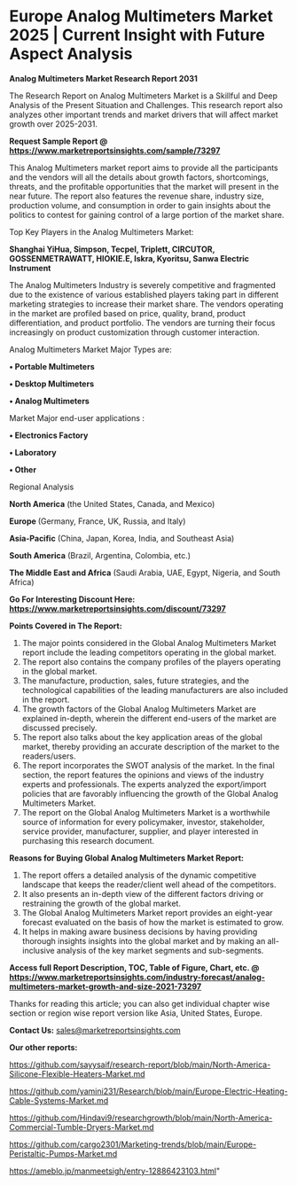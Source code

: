 # Europe Analog Multimeters Market 2025 | Current Insight with Future Aspect Analysis

<strong>Analog Multimeters Market Research Report 2031</strong>

The Research Report on Analog Multimeters Market is a Skillful and Deep Analysis of the Present Situation and Challenges. This research report also analyzes other important trends and market drivers that will affect market growth over 2025-2031.

<strong>Request Sample Report @ <a href=https://www.marketreportsinsights.com/sample/73297>https://www.marketreportsinsights.com/sample/73297</a></strong>

This Analog Multimeters market report aims to provide all the participants and the vendors will all the details about growth factors, shortcomings, threats, and the profitable opportunities that the market will present in the near future. The report also features the revenue share, industry size, production volume, and consumption in order to gain insights about the politics to contest for gaining control of a large portion of the market share.

Top Key Players in the Analog Multimeters Market:

<strong>Shanghai YiHua, Simpson, Tecpel, Triplett, CIRCUTOR, GOSSENMETRAWATT, HIOKIE.E, Iskra, Kyoritsu, Sanwa Electric Instrument</strong>

The Analog Multimeters Industry is severely competitive and fragmented due to the existence of various established players taking part in different marketing strategies to increase their market share. The vendors operating in the market are profiled based on price, quality, brand, product differentiation, and product portfolio. The vendors are turning their focus increasingly on product customization through customer interaction.

Analog Multimeters Market Major Types are:

<strong>• Portable Multimeters

• Desktop Multimeters

• Analog Multimeters</strong>

Market Major end-user applications :

<strong>• Electronics Factory

• Laboratory

• Other</strong>

Regional Analysis

</u><strong><b>North America</b></strong> (the United States, Canada, and Mexico)

<strong><b>Europe </b></strong>(Germany, France, UK, Russia, and Italy)

<strong><b>Asia-Pacific</b></strong> (China, Japan, Korea, India, and Southeast Asia)

<strong><b>South America</b></strong> (Brazil, Argentina, Colombia, etc.)

<strong><b>The Middle East and Africa</b></strong> (Saudi Arabia, UAE, Egypt, Nigeria, and South Africa)

<strong>Go For Interesting Discount Here: <a href=https://www.marketreportsinsights.com/discount/73297>https://www.marketreportsinsights.com/discount/73297</a></strong>

<strong>Points Covered in The Report:</strong>
<ol>
  <li>The major points considered in the Global Analog Multimeters Market report include the leading competitors operating in the global market.</li>
  <li>The report also contains the company profiles of the players operating in the global market.</li>
  <li>The manufacture, production, sales, future strategies, and the technological capabilities of the leading manufacturers are also included in the report.</li>
  <li>The growth factors of the Global Analog Multimeters Market are explained in-depth, wherein the different end-users of the market are discussed precisely.</li>
  <li>The report also talks about the key application areas of the global market, thereby providing an accurate description of the market to the readers/users.</li>
  <li>The report incorporates the SWOT analysis of the market. In the final section, the report features the opinions and views of the industry experts and professionals. The experts analyzed the export/import policies that are favorably influencing the growth of the Global Analog Multimeters Market.</li>
  <li>The report on the Global Analog Multimeters Market is a worthwhile source of information for every policymaker, investor, stakeholder, service provider, manufacturer, supplier, and player interested in purchasing this research document.</li>
</ol>
<strong>Reasons for Buying Global Analog Multimeters Market Report:</strong>

<ol>
  <li>The report offers a detailed analysis of the dynamic competitive landscape that keeps the reader/client well ahead of the competitors.</li>
  <li>It also presents an in-depth view of the different factors driving or restraining the growth of the global market.</li>
  <li>The Global Analog Multimeters Market report provides an eight-year forecast evaluated on the basis of how the market is estimated to grow.</li>
  <li>It helps in making aware business decisions by having providing thorough insights insights into the global market and by making an all-inclusive analysis of the key market segments and sub-segments.</li>
</ol>
<strong>Access full Report Description, TOC, Table of Figure, Chart, etc. @ <a href=https://www.marketreportsinsights.com/industry-forecast/analog-multimeters-market-growth-and-size-2021-73297>https://www.marketreportsinsights.com/industry-forecast/analog-multimeters-market-growth-and-size-2021-73297</a></strong>


Thanks for reading this article; you can also get individual chapter wise section or region wise report version like Asia, United States, Europe.

<strong>Contact Us:</strong>
sales@marketreportsinsights.com

<strong>Our other reports:</strong>

<a href=https://github.com/sayysaif/research-report/blob/main/North-America-Silicone-Flexible-Heaters-Market.md>https://github.com/sayysaif/research-report/blob/main/North-America-Silicone-Flexible-Heaters-Market.md</a>

<a href=https://github.com/yamini231/Research/blob/main/Europe-Electric-Heating-Cable-Systems-Market.md>https://github.com/yamini231/Research/blob/main/Europe-Electric-Heating-Cable-Systems-Market.md</a>

<a href=https://github.com/Hindavi9/researchgrowth/blob/main/North-America-Commercial-Tumble-Dryers-Market.md>https://github.com/Hindavi9/researchgrowth/blob/main/North-America-Commercial-Tumble-Dryers-Market.md</a>

<a href=https://github.com/cargo2301/Marketing-trends/blob/main/Europe-Peristaltic-Pumps-Market.md>https://github.com/cargo2301/Marketing-trends/blob/main/Europe-Peristaltic-Pumps-Market.md</a>

<a href=https://ameblo.jp/manmeetsigh/entry-12886423103.html>https://ameblo.jp/manmeetsigh/entry-12886423103.html</a>"
